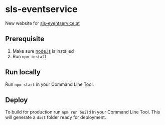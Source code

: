 # sls-eventservice
New website for [sls-eventservice.at](http://sls-eventservice.at)

## Prerequisite

1. Make sure [node.js](https://nodejs.org) is installed
2. Run `npm install`

## Run locally
Run `npm start` in your Command Line Tool.

## Deploy
To build for production run `npm run build` in your Command Line Tool. This will generate a `dist` folder ready for deployment.
